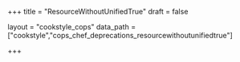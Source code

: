 +++
title = "ResourceWithoutUnifiedTrue"
draft = false

layout = "cookstyle_cops"
data_path = ["cookstyle","cops_chef_deprecations_resourcewithoutunifiedtrue"]

+++

<!-- The content of this page is automatically generated from the
cops_chef_deprecations_resourcewithoutunifiedtrue.yml file in github.com/chef/cookstyle/blob/main/docs-chef-io/data/cookstyle/. -->
